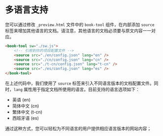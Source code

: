 # 多语言支持

您可以通过修改 `_preview.html` 文件中的 `book-tool` 组件，在内部添加 `source` 标签来增加其他语言的文档。请注意，其他语言的文档必须要与原文内容一一对应。

```html
<book-tool sw="./sw.js">
    <!-- 引用到你的项目配置文件 -->
    <source src="./en/config.json" lang="en" />
    <source src="./cn/config.json" lang="cn" />
    <source src="./t-cn/config.json" lang="t-cn" />
    <source src="./es/config.json" lang="es" />
</book-tool>
```

在上述代码中，我们使用了 `source` 标签来引入不同语言版本的文档配置文件。同时，`lang` 属性用于指定文档所使用的语言。目前支持的语言选项如下：

- 英语 (en)
- 简体中文 (cn)
- 繁体中文 (t-cn)
- 西班牙语 (es)

通过这种方式，您可以轻松为不同语言的用户提供相应语言版本的网站内容；